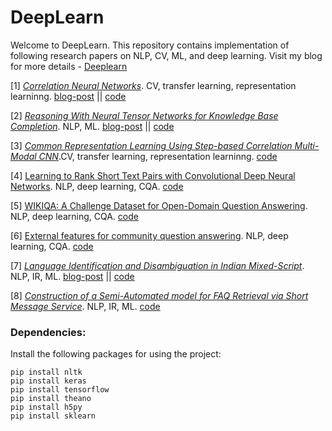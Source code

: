 # DeepLearn

Welcome to DeepLearn. This repository contains implementation of following research papers on NLP, CV, ML, and deep learning. Visit my blog for more details - [Deeplearn](http://deeplearn-ai.com/deeplearn/)

[1] [*Correlation Neural Networks*](https://arxiv.org/pdf/1504.07225.pdf). CV, transfer learning, representation learninng.  [blog-post](https://deeplearn-ai.com/2017/05/24/common-representation-learning-using-deep-corrnet/) || [code](https://github.com/GauravBh1010tt/DeepLearn/tree/master/corrnet)

[2] [*Reasoning With Neural Tensor Networks for Knowledge Base Completion*](https://nlp.stanford.edu/pubs/SocherChenManningNg_NIPS2013.pdf). NLP, ML. [blog-post](https://deeplearn-ai.com/2017/11/21/neural-tensor-network-exploring-relations-among-text-entities/) || [code](https://github.com/GauravBh1010tt/DeepLearn/tree/master/neural%20tensor%20network)

[3] [*Common Representation Learning Using Step-based Correlation Multi-Modal CNN*](https://arxiv.org/abs/1711.00003).CV, transfer learning, representation learninng. [code](https://github.com/GauravBh1010tt/DeepLearn/tree/master/CorrMCNN)

[4] [Learning to Rank Short Text Pairs with Convolutional Deep Neural Networks](http://citeseerx.ist.psu.edu/viewdoc/download?doi=10.1.1.723.6492&rep=rep1&type=pdf). NLP, deep learning, CQA. [code](https://github.com/GauravBh1010tt/DeepLearn/tree/master/TrecQA_CNN%2BSim)

[5] [WIKIQA: A Challenge Dataset for Open-Domain Question Answering](https://aclweb.org/anthology/D15-1237). NLP, deep learning, CQA. [code](https://github.com/GauravBh1010tt/DeepLearn/tree/master/WikiQA_CNN%2BFeat)

[6] [External features for community question answering](http://maroo.cs.umass.edu/getpdf.php?id=1281). NLP, deep learning, CQA. [code](https://github.com/GauravBh1010tt/DeepLearn/tree/master/WikiQA_CNN%2BFeat)

[7] [*Language Identification and Disambiguation in Indian Mixed-Script*](https://link.springer.com/chapter/10.1007%2F978-3-319-28034-9_14). NLP, IR, ML. [blog-post](https://deeplearn.school.blog/2016/12/17/auto-correction-for-transliterated-queries/) || [code](https://github.com/GauravBh1010tt/Auto-correction-for-transliterated-queries)

[8] [*Construction of a Semi-Automated model for FAQ Retrieval via Short Message Service*](https://dl.acm.org/citation.cfm?doid=2838706.2838717). NLP, IR, ML. [code](https://github.com/GauravBh1010tt/Auto-correction-for-transliterated-queries/tree/master/bi-gram%20markov%20model)

### Dependencies:
Install the following packages for using the project:

    pip install nltk
    pip install keras
    pip install tensorflow
    pip install theano
    pip install h5py
    pip install sklearn

